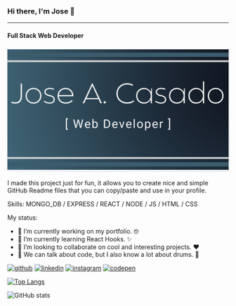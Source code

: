 ### Hi there, I'm Jose 👋

---

#### Full Stack Web Developer
![Full Stack Web Developer](https://github.com/Joseacasado/Joseacasado/blob/main/Jose%20A.%20Casado.png)

<!--
<pre>
 __      __           __          ____                            ___                                     
/\ \  __/\ \         /\ \        /\  _`\                         /\_ \                                    
\ \ \/\ \ \ \     __ \ \ \____   \ \ \/\ \     __   __  __     __\//\ \      ___    _____      __   _ __  
 \ \ \ \ \ \ \  /'__`\\ \ '__`\   \ \ \ \ \  /'__`\/\ \/\ \  /'__`\\ \ \    / __`\ /\ '__`\  /'__`\/\`'__\
  \ \ \_/ \_\ \/\  __/ \ \ \L\ \   \ \ \_\ \/\  __/\ \ \_/ |/\  __/ \_\ \_ /\ \L\ \\ \ \L\ \/\  __/\ \ \/ 
   \ `\___x___/\ \____\ \ \_,__/    \ \____/\ \____\\ \___/ \ \____\/\____\\ \____/ \ \ ,__/\ \____\\ \_\ 
    '\/__//__/  \/____/  \/___/      \/___/  \/____/ \/__/   \/____/\/____/ \/___/   \ \ \/  \/____/ \/_/ 
                                                                                      \ \_\               
                                                                                       \/_/                                                                        
</pre>

---
-->


I made this project just for fun, it allows you to create nice and simple GitHub Readme files that you can copy/paste and use in your profile.

Skills: MONGO_DB / EXPRESS / REACT / NODE / JS / HTML / CSS
                                                                                                                             

My status:

- 🔭 I’m currently working on my portfolio. :nerd_face:
- 🌱 I’m currently learning React Hooks. :sparkles:
- 👯 I’m looking to collaborate on cool and interesting projects. :heart:
- 💬 We can talk about code, but I also know a lot about drums. :drum:


[<img src='https://cdn.jsdelivr.net/npm/simple-icons@3.0.1/icons/github.svg' alt='github' height='40'>](https://github.com/Joseacasado)  [<img src='https://cdn.jsdelivr.net/npm/simple-icons@3.0.1/icons/linkedin.svg' alt='linkedin' height='40'>](https://www.linkedin.com/in/joseantonio-casado/)  [<img src='https://cdn.jsdelivr.net/npm/simple-icons@3.0.1/icons/instagram.svg' alt='instagram' height='40'>](https://www.instagram.com/joseacasado_drummer/)  [<img src='https://cdn.jsdelivr.net/npm/simple-icons@3.0.1/icons/codepen.svg' alt='codepen' height='40'>](https://codepen.io/joseacasado)  

[![Top Langs](https://github-readme-stats.vercel.app/api/top-langs/?username=Joseacasado)](https://github.com/anuraghazra/github-readme-stats)

![GitHub stats](https://github-readme-stats.vercel.app/api?username=Joseacasado&show_icons=true)  


